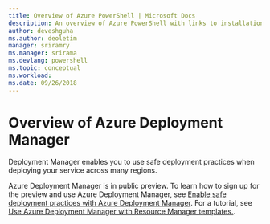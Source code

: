 ```yaml
---
title: Overview of Azure PowerShell | Microsoft Docs
description: An overview of Azure PowerShell with links to installation and configuration.
author: deveshguha
ms.author: deoletim
manager: sriramry
ms.manager: srirama
ms.devlang: powershell
ms.topic: conceptual
ms.workload:
ms.date: 09/26/2018
---
```

# Overview of Azure Deployment Manager

Deployment Manager enables you to use safe deployment practices when deploying your service across many regions.

Azure Deployment Manager is in public preview. To learn how to sign up for the preview and use Azure Deployment Manager, see <a href = https://docs.microsoft.com/en-us/azure/azure-resource-manager/deployment-manager-overview>Enable safe deployment practices with Azure Deployment Manager</a>. For a tutorial, see <a href = https://docs.microsoft.com/en-us/azure/azure-resource-manager/deployment-manager-tutorial>Use Azure Deployment Manager with Resource Manager templates.</a>.